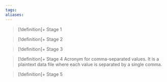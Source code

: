 ```yaml
---
tags:
aliases:
---
```


> [!definition]+ Stage 1
>

> [!definition]+ Stage 2
>

> [!definition]+ Stage 3
>

> [!definition]+ Stage 4
> Acronym for comma-separated values. It is a plaintext data file where each value is separated by a single comma.

> [!definition]+ Stage 5
>



